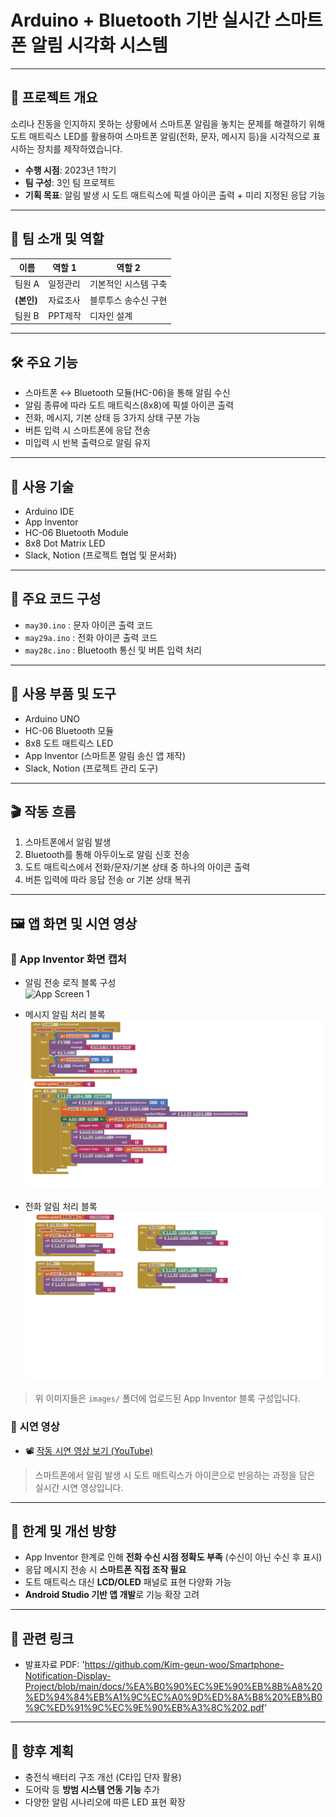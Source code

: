 # Arduino + Bluetooth 기반 실시간 스마트폰 알림 시각화 시스템

---

## 📌 프로젝트 개요

소리나 진동을 인지하지 못하는 상황에서 스마트폰 알림을 놓치는 문제를 해결하기 위해  
도트 매트릭스 LED를 활용하여 스마트폰 알림(전화, 문자, 메시지 등)을 시각적으로 표시하는 장치를 제작하였습니다.

- **수행 시점**: 2023년 1학기
- **팀 구성**: 3인 팀 프로젝트  
- **기획 목표**: 알림 발생 시 도트 매트릭스에 픽셀 아이콘 출력 + 미리 지정된 응답 기능

---

## 🙏 팀 소개 및 역할

| 이름       | 역할 1                  | 역할 2                    |
|------------|--------------------------|----------------------------|
| 팀원 A     | 일정관리          | 기본적인 시스템 구축|
| **(본인)** | 자료조사  | 블루투스 송수신 구현                       |
| 팀원 B     | PPT제작            | 디자인 설계                |

---

## 🛠️ 주요 기능

- 스마트폰 ↔ Bluetooth 모듈(HC-06)을 통해 알림 수신  
- 알림 종류에 따라 도트 매트릭스(8x8)에 픽셀 아이콘 출력  
- 전화, 메시지, 기본 상태 등 3가지 상태 구분 가능  
- 버튼 입력 시 스마트폰에 응답 전송  
- 미입력 시 반복 출력으로 알림 유지

---

## 🧠 사용 기술

- Arduino IDE  
- App Inventor  
- HC-06 Bluetooth Module  
- 8x8 Dot Matrix LED  
- Slack, Notion (프로젝트 협업 및 문서화)

---

## 🧾 주요 코드 구성

- `may30.ino` : 문자 아이콘 출력 코드  
- `may29a.ino` : 전화 아이콘 출력 코드  
- `may28c.ino` : Bluetooth 통신 및 버튼 입력 처리

---

## 🔧 사용 부품 및 도구

- Arduino UNO 
- HC-06 Bluetooth 모듈  
- 8x8 도트 매트릭스 LED  
- App Inventor (스마트폰 알림 송신 앱 제작)  
- Slack, Notion (프로젝트 관리 도구)

---

## 🎬 작동 흐름

1. 스마트폰에서 알림 발생  
2. Bluetooth를 통해 아두이노로 알림 신호 전송  
3. 도트 매트릭스에서 전화/문자/기본 상태 중 하나의 아이콘 출력  
4. 버튼 입력에 따라 응답 전송 or 기본 상태 복귀

---

## 🖼️ 앱 화면 및 시연 영상

### 📱 App Inventor 화면 캡처

- 알림 전송 로직 블록 구성  
  ![App Screen 1]([images/app_block_1.png](https://github.com/Kim-geun-woo/Smartphone-Notification-Display-Project/raw/main/images/image5.png))

- 메시지 알림 처리 블록  
  ![App Screen 2](https://github.com/Kim-geun-woo/Smartphone-Notification-Display-Project/raw/main/images/image6.png)

- 전화 알림 처리 블록  
  ![App Screen 3](https://github.com/Kim-geun-woo/Smartphone-Notification-Display-Project/raw/main/images/image7.png)

> 위 이미지들은 `images/` 폴더에 업로드된 App Inventor 블록 구성입니다.

### 🎥 시연 영상

- 📽️ [작동 시연 영상 보기 (YouTube)](https://youtu.be/VfttXtVv2RY)

> 스마트폰에서 알림 발생 시 도트 매트릭스가 아이콘으로 반응하는 과정을 담은 실시간 시연 영상입니다.

---

## 🧠 한계 및 개선 방향

- App Inventor 한계로 인해 **전화 수신 시점 정확도 부족** (수신이 아닌 수신 후 표시)  
- 응답 메시지 전송 시 **스마트폰 직접 조작 필요**  
- 도트 매트릭스 대신 **LCD/OLED** 패널로 표현 다양화 가능  
- **Android Studio 기반 앱 개발**로 기능 확장 고려

---

## 📎 관련 링크

- 발표자료 PDF: 'https://github.com/Kim-geun-woo/Smartphone-Notification-Display-Project/blob/main/docs/%EA%B0%90%EC%9E%90%EB%8B%A8%20%ED%94%84%EB%A1%9C%EC%A0%9D%ED%8A%B8%20%EB%B0%9C%ED%91%9C%EC%9E%90%EB%A3%8C%202.pdf'

---

## 🚀 향후 계획

- 충전식 배터리 구조 개선 (C타입 단자 활용)  
- 도어락 등 **방범 시스템 연동 기능** 추가  
- 다양한 알림 시나리오에 따른 LED 표현 확장
